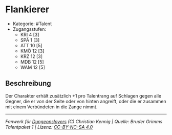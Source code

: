 <!---
Dies ist ein Fanwerk für DUNGEONSLAYERS (C) von Christian Kennig

Quellen:      [Bruder Grimms Talentpaket 1](https://www.f-space.de/ds4/downloads.html)
              [Talentbeschreibungen](https://www.f-space.de/ds4/tools-talentcards.html)
License:      [CC-BY-NC-SA 4.0](https://creativecommons.org/licenses/by-nc-sa/4.0/deed.de)
Richtlinien:  [Fanwerkrichtlinien](https://www.dungeonslayers.net/fanwerk-richtlinien/)
Autor:        Zauberlehrling
-->

  
# Flankierer  
- Kategorie: #Talent  
- Zugangsstufen:  
  - KRI 4 [3]  
  - SPÄ 1 [3]  
  - ATT 10 [5]  
  - KMÖ 12 [3]  
  - KRZ 12 [3]  
  - MDB 12 [5]  
  - WAM 12 [5]  

## Beschreibung  
Der Charakter erhält zusätzlich +1 pro Talentrang auf Schlagen gegen alle Gegner, die er von der Seite oder von hinten angreift, oder die er zusammen mit einem Verbündeten in die Zange nimmt.


___  
*Fanwerk für [Dungeonslayers](https://www.dungeonslayers.net/) (C) Christian Kennig | Quelle: Bruder Grimms Talentpaket 1 | Lizenz: [CC-BY-NC-SA 4.0](https://creativecommons.org/licenses/by-nc-sa/4.0/deed.de)*  